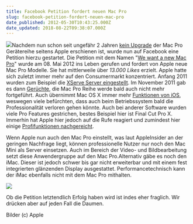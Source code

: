 ```yaml
---
title: Facebook Petition fordert neuen Mac Pro
slug: facebook-petition-fordert-neuen-mac-pro
date_published: 2012-05-30T10:43:25.000Z
date_updated: 2018-08-22T09:38:07.000Z
---
```


[![](//picdump.thafaker.de/2012/05/Apple-Mac-Pro-via-Apple-100x100.png)](__GHOST_URL__/facebook-petition-fordert-neuen-mac-pro/apple-mac-pro-via-apple/)Nachdem nun schon seit ungefähr 2 Jahren [kein Upgrade](http://news.cnet.com/8301-13579_3-57441468-37/mac-pro-petition-gaining-steam-on-facebook/) der Mac Pro Gerätereihe seitens Apple erschienen ist, wurde nun auf Facebook eine Petition hierzu gestartet. Die Petition mit dem Namen "[We want a new Mac Pro](https://www.facebook.com/MacProsPlease)" wurde am 08. Mai 2012 ins Leben gerufen und fordert von Apple neue Mac Pro Modelle. Sie hat mittlerweile über *13.000 Likes* erzielt.  Apple hatte sich zuletzt immer mehr auf den Consumermarkt konzentriert. Anfang 2011 wurden zum Beispiel die [XServe Server eingestellt](http://www.heise.de/mac-and-i/meldung/Apple-stellt-Xserve-ein-1131295.html). Im November 2011 gab es dann [Gerüchte](__GHOST_URL__/das-ende-des-mac-pro/), die Mac Pro Reihe werde bald auch nicht mehr fortgeführt. Auch übernimmt Mac OS X immer mehr [Funktionen von iOS](__GHOST_URL__/mountain-lion-os-x-10-8/), weswegen viele befürchten, dass auch beim Betriebssystem bald die Professionalität verloren gehen könnte. Auch bei anderer Software wurden viele Pro Features gestrichen, bestes Beispiel hier ist Final Cut Pro X. Immerhin hat Apple hier jedoch auf die Rufe reagiert und zumindest hier einige [Profifunktionen nachgereicht](http://www.heise.de/mac-and-i/meldung/Apple-reicht-Profifunktionen-in-Final-Cut-Pro-X-nach-1425539.html).

Wenn Apple nun auch den Mac Pro einstellt, was laut AppleInsider an der geringen Nachfrage liegt, können professionelle Nutzer nur noch den Mac Mini als Server einsetzen. Auch im Bereich der Video- und Bildbearbeitung setzt diese Anwendergruppe auf den Mac Pro.Alternativ gäbe es noch den iMac. Dieser ist jedoch schwer bis gar nicht erweiterbar und mit einem fest integrierten glänzenden Display ausgestattet. Performancetechnisch kann der iMac ebenfalls nicht mit dem Mac Pro mithalten.

[![](//picdump.thafaker.de/2012/05/10macpro_disp-1.jpeg)](__GHOST_URL__/facebook-petition-fordert-neuen-mac-pro/10macpro_disp-1/)

Ob die Petition letztendlich Erfolg haben wird ist indes eher fraglich. Wir drücken aber auf jeden Fall die Daumen.

Bilder (c) Apple
